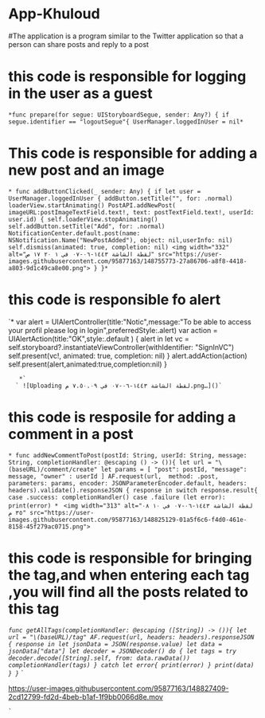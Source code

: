 # App-Khuloud
#The application is a program similar to the Twitter application so that a person can share posts and reply to a post
# this code is responsible for logging in the user as a guest
`*func prepare(for segue: UIStoryboardSegue, sender: Any?) {
        if segue.identifier == "logoutSegue"{
            UserManager.loggedInUser = nil*`
  # This code is responsible for adding a new post and an image
  `* func addButtonClicked(_ sender: Any) {
        if let user = UserManager.loggedInUser {
            addButton.setTitle("", for: .normal)
            loaderView.startAnimating()
            PostAPI.addNewPost( imageURL:postImageTextField.text!, text: postTextField.text!, userId: user.id) {
                self.loaderView.stopAnimating()
                self.addButton.setTitle("Add", for: .normal)
                NotificationCenter.default.post(name: NSNotification.Name("NewPostAdded"), object: nil,userInfo: nil)
                self.dismiss(animated: true, completion: nil)
        <img width="332" alt="‏لقطة الشاشة ١٤٤٣-٠٦-٠٧ في ١ ٢٠ ١٧ ص" src="https://user-images.githubusercontent.com/95877163/148755773-27a86706-a8f8-4418-a803-9d1c49ca8e00.png">
}
        }*`
# this code is responsible fo alert
`*   var alert = UIAlertController(title:"Notic",message:"To be able to access your profil please log in login",preferredStyle:.alert)
            var action = UIAlertAction(title:"OK",style:.default ) { alert in
                let vc = self.storyboard?.instantiateViewController(withIdentifier: "SignInVC")
              self.present(vc!, animated: true, completion: nil)
            }
            alert.addAction(action)
            self.present(alert,animated:true,completion:nil)
        }
    
       *`
      ` ![Uploading ‏لقطة الشاشة ١٤٤٣-٠٦-٠٧ في ٧.٥٠.٠٩ م.png…]()`
      
# this code is resposile for adding a comment in a post
`* func addNewCommentToPost(postId: String, userId: String, message: String, completionHandler: @escaping () -> ()){
        let url = "\(baseURL)/comment/create"
        let params =
        [
         "post": postId,
         "message": message,
         "owner" : userId
        ]
        AF.request(url,  method: .post, parameters: params, encoder: JSONParameterEncoder.default, headers: headers).validate().responseJSON { response in
            switch response.result{
            case .success:
                completionHandler()
            case .failure (let error):
                print(error)
     * `
` <img width="313" alt="‏لقطة الشاشة ١٤٤٣-٠٦-٠٧ في ١٠ ٠٨ ٣٥ م" src="https://user-images.githubusercontent.com/95877163/148825129-01a5f6c6-f4d0-461e-8158-45f279ac0715.png"> `
 

# this code is responsible for bringing the tag,and when entering each tag ,you will find all the posts related to this tag
*`func getAllTags(completionHandler: @escaping ([String]) -> ()){
        let url = "\(baseURL)/tag"
        AF.request(url, headers: headers).responseJSON { response in
            let jsonData = JSON(response.value)
            let data = jsonData["data"]
            let decoder = JSONDecoder()
            do {
                let tags = try decoder.decode([String].self, from: data.rawData())
                completionHandler(tags)
            }
            catch let error{
                print(error)
            }
            print(data)
        }
    }`*
    `  

https://user-images.githubusercontent.com/95877163/148827409-2cd12799-fd2d-4beb-b1af-1f9bb0066d8e.mov

    `
